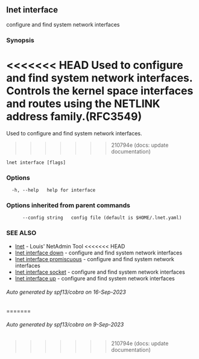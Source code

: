 ## lnet interface

configure and find system network interfaces

### Synopsis

<<<<<<< HEAD
Used to configure and find system network interfaces. Controls
the kernel space interfaces and routes using the NETLINK
address family.(RFC3549)
=======
Used to configure and find system network interfaces.
>>>>>>> 210794e (docs: update documentation)

```
lnet interface [flags]
```

### Options

```
  -h, --help   help for interface
```

### Options inherited from parent commands

```
      --config string   config file (default is $HOME/.lnet.yaml)
```

### SEE ALSO

* [lnet](lnet.md)	 - Louis' NetAdmin Tool
<<<<<<< HEAD
* [lnet interface down](lnet_interface_down.md)	 - configure and find system network interfaces
* [lnet interface promiscuous](lnet_interface_promiscuous.md)	 - configure and find system network interfaces
* [lnet interface socket](lnet_interface_socket.md)	 - configure and find system network interfaces
* [lnet interface up](lnet_interface_up.md)	 - configure and find system network interfaces

###### Auto generated by spf13/cobra on 16-Sep-2023
=======

###### Auto generated by spf13/cobra on 9-Sep-2023
>>>>>>> 210794e (docs: update documentation)
